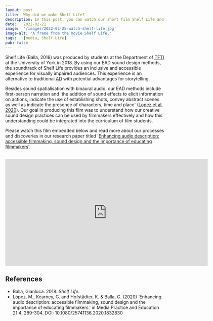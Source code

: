 ```yaml
---
layout: post
title:  Why did we make Shelf Life?
description: In this post, you can watch our short film Shelf Life and read about why we made it. 
date:   2022-02-21
image:  '/images/2022-02-25-watch-shelf-life.jpg'
image-alt: 'A frame from the movie Shelf Life.'
tags:   [media, Shelf-Life]
pub: false
---
```


Shelf Life (Balla, 2018) was produced by students at the Department of <abbr title="Theatre, Film, Television and Interactive Media">TFTI</abbr> at the University of York in 2018. By using our EAD sound design methods, the soundtrack of Shelf Life provides an inclusive and accessible experience for visually impaired audiences. This experience is an alternative to traditional <abbr title="Audio Desciption">AD</abbr> with potential advantages for storytelling. 

Besides sound spatialisation with binaural audio, our EAD methods include first-person narration and 'the addition of sound effects to elicit information on actions, indicate the use of establishing shots, convey abstract scenes as well as indicate the presence of characters, time and place' ([Lopez et al. 2020](https://www.tandfonline.com/doi/abs/10.1080/25741136.2020.1832830?journalCode=rjmp21)). Our goal in producing this film was to understand how our creative sound design practices can be used by filmmakers effectively and how this understanding could be integrated into the curriculum of film students. 

Please watch this film embedded below and read more about our processes and discoveries in our research paper titled '[Enhancing audio description: accessible filmmaking, sound design and the importance of educating filmmakers](https://www.tandfonline.com/doi/abs/10.1080/25741136.2020.1832830?journalCode=rjmp21)'. 

<br>

<iframe src="https://player.vimeo.com/video/677736487?h=fdbb77d195" width="640" height="338" frameborder="0" allow="autoplay; fullscreen; picture-in-picture" allowfullscreen></iframe>

<br>

## References
- Balla, Gianluca. 2018. *Shelf Life*.
- López, M., Kearney, G. and Hofstädter, K. & Balla, G. (2020) ‘Enhancing audio description: accessible filmmaking, sound design and the importance of educating filmmakers.’ in Media Practice and Education 21:4, 289-304. DOI: 10.1080/25741136.2020.1832830
